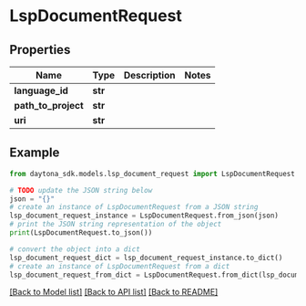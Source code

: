 # LspDocumentRequest


## Properties

Name | Type | Description | Notes
------------ | ------------- | ------------- | -------------
**language_id** | **str** |  | 
**path_to_project** | **str** |  | 
**uri** | **str** |  | 

## Example

```python
from daytona_sdk.models.lsp_document_request import LspDocumentRequest

# TODO update the JSON string below
json = "{}"
# create an instance of LspDocumentRequest from a JSON string
lsp_document_request_instance = LspDocumentRequest.from_json(json)
# print the JSON string representation of the object
print(LspDocumentRequest.to_json())

# convert the object into a dict
lsp_document_request_dict = lsp_document_request_instance.to_dict()
# create an instance of LspDocumentRequest from a dict
lsp_document_request_from_dict = LspDocumentRequest.from_dict(lsp_document_request_dict)
```
[[Back to Model list]](../README.md#documentation-for-models) [[Back to API list]](../README.md#documentation-for-api-endpoints) [[Back to README]](../README.md)



